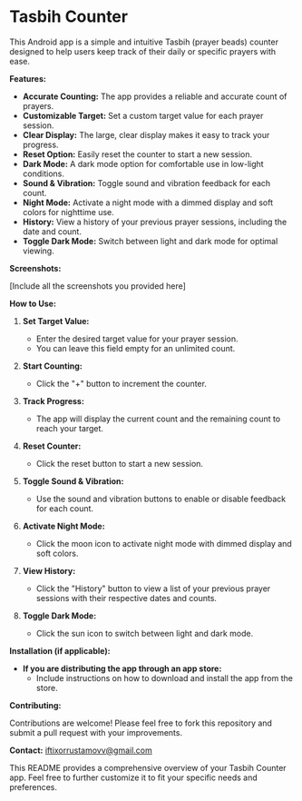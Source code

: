 # Tasbih Counter

This Android app is a simple and intuitive Tasbih (prayer beads) counter designed to help users keep track of their daily or specific prayers with ease.

**Features:**

* **Accurate Counting:** The app provides a reliable and accurate count of prayers.
* **Customizable Target:** Set a custom target value for each prayer session.
* **Clear Display:** The large, clear display makes it easy to track your progress.
* **Reset Option:** Easily reset the counter to start a new session.
* **Dark Mode:** A dark mode option for comfortable use in low-light conditions.
* **Sound & Vibration:** Toggle sound and vibration feedback for each count.
* **Night Mode:** Activate a night mode with a dimmed display and soft colors for nighttime use.
* **History:** View a history of your previous prayer sessions, including the date and count.
* **Toggle Dark Mode:** Switch between light and dark mode for optimal viewing.

**Screenshots:**

[Include all the screenshots you provided here]

**How to Use:**

1. **Set Target Value:** 
    - Enter the desired target value for your prayer session. 
    - You can leave this field empty for an unlimited count.

2. **Start Counting:** 
    - Click the "+" button to increment the counter.

3. **Track Progress:** 
    - The app will display the current count and the remaining count to reach your target.

4. **Reset Counter:** 
    - Click the reset button to start a new session.

5. **Toggle Sound & Vibration:** 
    - Use the sound and vibration buttons to enable or disable feedback for each count.

6. **Activate Night Mode:** 
    - Click the moon icon to activate night mode with dimmed display and soft colors.

7. **View History:** 
    - Click the "History" button to view a list of your previous prayer sessions with their respective dates and counts.

8. **Toggle Dark Mode:** 
    - Click the sun icon to switch between light and dark mode.

**Installation (if applicable):**

* **If you are distributing the app through an app store:** 
    - Include instructions on how to download and install the app from the store.


**Contributing:**

Contributions are welcome! Please feel free to fork this repository and submit a pull request with your improvements. 


**Contact:**
iftixorrustamovv@gmail.com


This README provides a comprehensive overview of your Tasbih Counter app. Feel free to further customize it to fit your specific needs and preferences.
